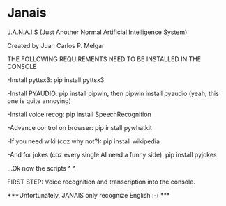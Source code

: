 # Janais

J.A.N.A.I.S (Just Another Normal Artificial Intelligence System)

Created by Juan Carlos P. Melgar




THE FOLLOWING REQUIREMENTS NEED TO BE INSTALLED IN THE CONSOLE

-Install pyttsx3: pip install pyttsx3

-Install PYAUDIO: pip install pipwin, then  pipwin install pyaudio (yeah, this one is quite annoying)

-Install voice recog: pip install SpeechRecognition

-Advance control on browser: pip install pywhatkit

-If you need wiki (coz why not?): pip install wikipedia

-And for jokes (coz every single AI need a funny side): pip install pyjokes


...Ok now the scripts ^ ^

FIRST STEP: Voice recognition and transcription into the console.

***Unfortunately, JANAIS only recognize English :-(  ***
